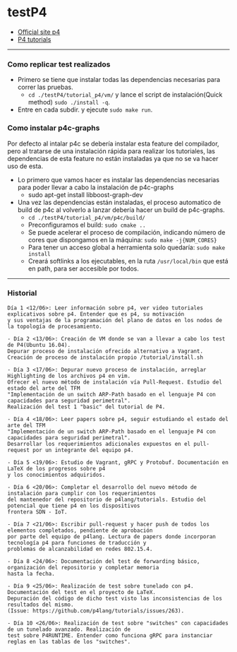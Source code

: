 # testP4

- [Official site p4](https://p4.org/)
- [P4 tutorials](https://github.com/p4lang/tutorials)

----

### Como replicar test realizados

- Primero se tiene que instalar todas las dependencias necesarias para correr las pruebas. 
	* ```cd ./testP4/tutorial_p4/vm/``` y lance el script de instalación(Quick method) ```sudo ./install -q```.
- Entre en cada subdir. y ejecute ```sudo make run```.

### Como instalar p4c-graphs

Por defecto al intalar p4c se debería instalar esta feature del compilador, pero al tratarse de una instalación rápida 
para realizar los tutoriales, las dependencias de esta feature no están instaladas ya que no se va hacer uso de esta.

- Lo primero que vamos hacer es instalar las dependencias necesarias para poder llevar a cabo la instalación de p4c-graphs
	* sudo apt-get install libboost-graph-dev
- Una vez las dependencias están instaladas, el proceso automatico de build de p4c al volverlo a lanzar debería hacer un build de p4c-graphs.
	* ```cd ./testP4/tutorial_p4/vm/p4c/build/``` 
	* Preconfiguramos el build: ```sudo cmake ..```
	* Se puede acelerar el proceso de compilación, indicando número de cores que dispongamos en la máquina: 
	```sudo make -j{NUM_CORES}```
	* Para tener un acceso global a herramienta solo quedaría: ```sudo make install``` 
	* Creará softlinks a los ejecutables, en la ruta ```/usr/local/bin``` que está en path, para ser accesible por todos.

----
### Historial

``` 
Día 1 <12/06>: Leer información sobre p4, ver video tutoriales explicativos sobre p4. Entender que es p4, su motivación
y sus ventajas de la programación del plano de datos en los nodos de la topología de procesamiento.

- Día 2 <13/06>: Creación de VM donde se van a llevar a cabo los test de P4(Ubuntu 16.04).
Depurar proceso de instalación ofrecido alternativo a Vagrant. Creación de proceso de instalación propio /tutorial/install.sh

- Día 3 <17/06>: Depurar nuevo proceso de instalación, arreglar Highlighting de los archivos p4 en vim.
Ofrecer el nuevo método de instalación vía Pull-Request. Estudio del estado del arte del TFM
"Implementación de un switch ARP-Path basado en el lenguaje P4 con capacidades para seguridad perimetral".
Realización del test 1 "basic" del tutorial de P4.

- Día 4 <18/06>: Leer papers sobre p4, seguir estudiando el estado del arte del TFM
"Implementación de un switch ARP-Path basado en el lenguaje P4 con capacidades para seguridad perimetral".
Desarrollar los requerimientos adicionales expuestos en el pull-request por un integrante del equipo p4.

- Día 5 <19/06>: Estudio de Vagrant, gRPC y Protobuf. Documentación en LaTeX de los progresos sobre p4
y los conocimientos adquiridos.

- Día 6 <20/06>: Completar el desarrollo del nuevo método de instalación para cumplir con los requerimientos
del mantenedor del repositorio de p4lang/tutorials. Estudio del potencial que tiene p4 en los dispositivos
frontera SDN - IoT.

- Día 7 <21/06>: Escribir pull-request y hacer push de todos los elementos completados, pendiente de aprobación
por parte del equipo de p4lang. Lectura de papers donde incorporan tecnología p4 para funciones de traducción y
problemas de alcanzabilidad en redes 802.15.4.

- Día 8 <24/06>: Documentación del test de forwarding básico, organización del repositorio y completar memoria
hasta la fecha.

- Día 9 <25/06>: Realización de test sobre tunelado con p4. Documentación del test en el proyecto de LaTeX.
Depuración del código de dicho test visto las inconsistencias de los resultados del mismo.
(Issue: https://github.com/p4lang/tutorials/issues/263).

- Día 10 <26/06>: Realización de test sobre "switches" con capacidades de un tunelado avanzado. Realización de
test sobre P4RUNTIME. Entender como funciona gRPC para instanciar reglas en las tablas de los "switches".


```
